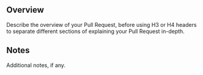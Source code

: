 ## Overview

Describe the overview of your Pull Request, before using H3 or H4 headers to
separate different sections of explaining your Pull Request in-depth.

## Notes

Additional notes, if any.
